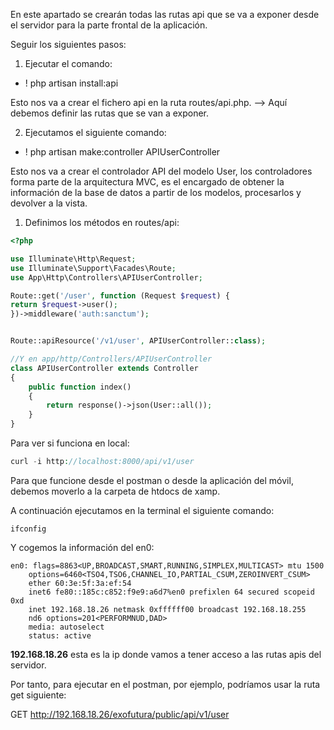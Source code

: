 En este apartado se crearán todas las rutas api que se va a exponer desde el servidor para la parte frontal de la aplicación.

Seguir los siguientes pasos:

1. Ejecutar el comando:
- ! php artisan install:api

Esto nos va a crear el fichero api en la ruta routes/api.php. --> Aquí debemos definir las rutas que se van a exponer.

2. Ejecutamos el siguiente comando:
- ! php artisan make:controller APIUserController

Esto nos va a crear el controlador API del modelo User, los controladores forma parte de la arquitectura MVC, es el encargado de obtener la información de la base de datos a partir de los modelos, procesarlos y devolver a la vista.

1. Definimos los métodos en routes/api:
```php
<?php

use Illuminate\Http\Request;
use Illuminate\Support\Facades\Route;
use App\Http\Controllers\APIUserController;

Route::get('/user', function (Request $request) {
return $request->user();
})->middleware('auth:sanctum');


Route::apiResource('/v1/user', APIUserController::class);

//Y en app/http/Controllers/APIUserController
class APIUserController extends Controller
{
	public function index()
	{
		return response()->json(User::all());
	}
}
```

Para ver si funciona en local:
```php
curl -i http://localhost:8000/api/v1/user
```

Para que funcione desde el postman o desde la aplicación del móvil, debemos moverlo a la carpeta de htdocs de xamp.

A continuación ejecutamos en la terminal el siguiente comando:
```terminal
ifconfig
```

Y cogemos la información del en0:

```terminal
en0: flags=8863<UP,BROADCAST,SMART,RUNNING,SIMPLEX,MULTICAST> mtu 1500
	options=6460<TSO4,TSO6,CHANNEL_IO,PARTIAL_CSUM,ZEROINVERT_CSUM>
	ether 60:3e:5f:3a:ef:54
	inet6 fe80::185c:c852:f9e9:a6d7%en0 prefixlen 64 secured scopeid 0xd
	inet 192.168.18.26 netmask 0xffffff00 broadcast 192.168.18.255
	nd6 options=201<PERFORMNUD,DAD>
	media: autoselect
	status: active

```

**192.168.18.26** esta es la ip donde vamos a tener acceso a las rutas apis del servidor.

Por tanto, para ejecutar en el postman, por ejemplo, podríamos usar la ruta get siguiente:

GET http://192.168.18.26/exofutura/public/api/v1/user


